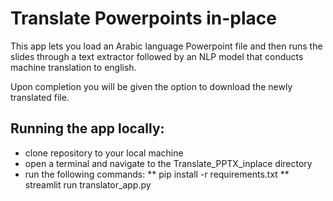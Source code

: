# Translate Powerpoints in-place

This app lets you load an Arabic language Powerpoint file and then runs the slides through a text extractor followed by an NLP model that conducts machine translation to english.

Upon completion you will be given the option to download the newly translated file.

## Running the app locally:
* clone repository to your local machine
* open a terminal and navigate to the Translate_PPTX_inplace directory
* run the following commands:
** pip install -r requirements.txt
** streamlit run translator_app.py
